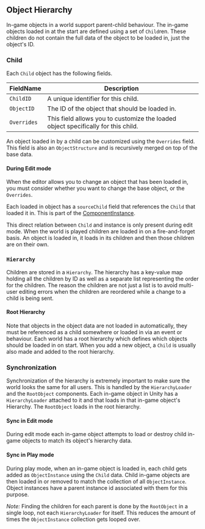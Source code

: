 ﻿## Object Hierarchy

In-game objects in a world support parent-child behaviour. The in-game objects loaded in at the start are
defined using a set of `Child`ren. These children do not contain the full data of
the object to be loaded in, just the object's ID.

### Child

Each `Child` object has the following fields.

| FieldName | Description |
| --- | --- |
| `ChildID` | A unique identifier for this child. |
| `ObjectID` | The ID of the object that should be loaded in. |
| `Overrides` | This field allows you to customize the loaded object specifically for this child. |

An object loaded in by a child can be customized using the `Overrides` field. This field
is also an `ObjectStructure` and is recursively merged on top of the base data.

#### During Edit mode

When the editor allows you to change an object that has been loaded in, you must
consider whether you want to change the base object, or the `Overrides`.

Each loaded in object has a `sourceChild` field that references the `Child` that loaded
it in. This is part of the [ComponentInstance](../Objects/ComponentInstance.md).

This direct relation between `Child` and instance is only present during edit mode.
When the world is played children are loaded in on a fire-and-forget basis. An object
is loaded in, it loads in its children and then those children are on their own.

### `Hierarchy`

Children are stored in a `Hierarchy`. The hierarchy has a key-value map holding all the children
by ID as well as a separate list representing the order for the children. The reason
the children are not just a list is to avoid multi-user editing errors when the children
are reordered while a change to a child is being sent.

#### Root Hierarchy

Note that objects in the object data are not loaded in automatically, they must be referenced
as a child somewhere or loaded in via an event or behaviour. Each world has a root hierarchy 
which defines which objects should be loaded in on start. When you add a new object, a `Child`
is usually also made and added to the root hierarchy. 

### Synchronization

Synchronization of the hierarchy is extremely important to make sure the world looks the
same for all users. This is handled by the `HierarchyLoader` and the `RootObject` components.
Each in-game object in Unity has a `HierarchyLoader` attached to it and that loads in that in-game object's Hierarchy. 
The `RootObject` loads in the root hierarchy.

#### Sync in Edit mode

During edit mode each in-game object attempts to load or destroy child in-game objects to match its object's hierarchy data. 

#### Sync in Play mode

During play mode, when an in-game object is loaded in, each child gets added as `ObjectInstance`
using the `Child` data. Child in-game objects are then loaded in or removed to match the collection
of all `ObjectInstance`. Object instances have a parent instance id associated with them
for this purpose.

*Note:* Finding the children for each parent is done by the `RootObject` in a single
loop, not each `HierarchyLoader` for itself. This reduces the amount of times the
`ObjectInstance` collection gets looped over.